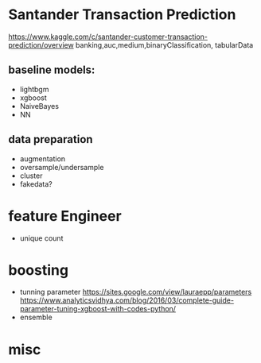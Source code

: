 # Santander Transaction Prediction 
https://www.kaggle.com/c/santander-customer-transaction-prediction/overview
banking,auc,medium,binaryClassification, tabularData

## baseline models:
- lightbgm
- xgboost
- NaiveBayes
- NN


## data preparation
- augmentation
- oversample/undersample
- cluster
- fakedata?

# feature Engineer
- unique count


# boosting
- tunning parameter
https://sites.google.com/view/lauraepp/parameters
https://www.analyticsvidhya.com/blog/2016/03/complete-guide-parameter-tuning-xgboost-with-codes-python/
- ensemble


# misc

